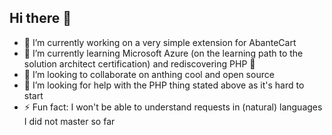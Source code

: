 ## Hi there 👋

<!--
**ckulitza/ckulitza** is a ✨ _special_ ✨ repository because its `README.md` (this file) appears on your GitHub profile.

Here are some ideas to get you started:

- 🔭 I’m currently working on ...
- 🌱 I’m currently learning ...
- 👯 I’m looking to collaborate on ...
- 🤔 I’m looking for help with ...
- 💬 Ask me about ...
- 📫 How to reach me: ...
- 😄 Pronouns: ...
- ⚡ Fun fact: ...
-->

- 🔭 I’m currently working on a very simple extension for AbanteCart
- 🌱 I’m currently learning Microsoft Azure (on the learning path to the solution architect certification) and rediscovering PHP 🤯
- 👯 I’m looking to collaborate on anthing cool and open source
- 🤔 I’m looking for help with the PHP thing stated above as it's hard to start
- ⚡ Fun fact: I won't be able to understand requests in (natural) languages I did not master so far 
